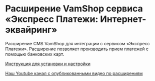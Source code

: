 ﻿# Расширение VamShop сервиса «Экспресс Платежи: Интернет-эквайринг»
 Расширение CMS VamShop для интеграции с сервисом «Экспресс Платежи». Расширение позволяет производить прием платежей с помощью банковских карт.
 
 <a href="https://express-pay.by/extensions/vamshop/acquiring">Инструкция для установки и настройки</a>
 
  <a href="https://www.youtube.com/c/express-pay-by">Наш Youtube канал с опубликованными видео по расширениям</a>
